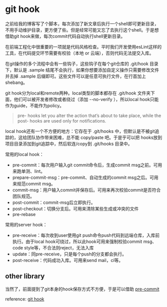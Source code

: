 # git hook

之前给我的博客写了个脚本，每次添加了新文章后执行一个shell即可更新目录，不用手动维护目录，更方便了些。但是经常可能又忘了去执行这个shell。于是想借助git hook来做，每次commit代码自动执行shell更新目录。

在前端工程化中很重要的一项就是代码风格检查。平时我们开发使用esLint这样的工具，在代码提交环节需要有校验（本地 or 云端），否则代码无法提交入库。

在git操作的多个流程中会有一些钩子，这些钩子在每个git仓库的 .git/hook 目录下，默认是 .sample 结尾不会执行，如果你想要添加自定义操作只需要修改文件并去掉 .sample 后缀即可。这些文件可以是任意可执行文件，在行首加上shebang。

git hook分为local和remote两种。local类型的脚本都存在 .git/hook 文件夹下面，他们可以被开发者修改或者绕过（添加 --no-verify ），所以local hook只能作为guide，不能作为policy。

>pre- hooks let you alter the action that’s about to take place, while the post- hooks are used only for notifications.

local hook还有一个不方便的地方：它存在于 .git/hooks 中，但默认是不被git追踪的，这给团队协作带来困难，总不能 copy/paste 吧。于是乎可以把 hooks放到项目目录添加到git追踪中，然后软连/copy到 .git/hooks 目录中。

常用的local hook：

- pre-commit：每次用户输入git commit命令后，生成commit msg之前。可用来跑单测、lint。
- prepare-commit-msg：pre-commit、自动生成的commit msg之后。可用来规范commit msg。
- commit-msg：用户输入commit并保存后。可用来再次校验commit是否符合团队规范。
- post-commit：commit-msg后立即执行。
- post-checkout：切换分支后。可用来清除某些生成或冲突的文件
- pre-rebase

常用的server hook：

- pre-receive：每次收到user使用git push命令push代码到远端仓库，入库前执行。由于local hook可绕过，所以此hook可用来强制校验commit msg、code style等，不合法则reject，无法入库
- update：同pre-receive，只是每个push的分支都会执行。
- post-receive：代码成功入库。可用来send mail，ci等。

## other library

当然了，前面提到了git本身的hook保存方式不方便，于是可以借助 [pre-commit](https://github.com/observing/pre-commit)


reference: [git hook](https://www.atlassian.com/git/tutorials/git-hooks)
